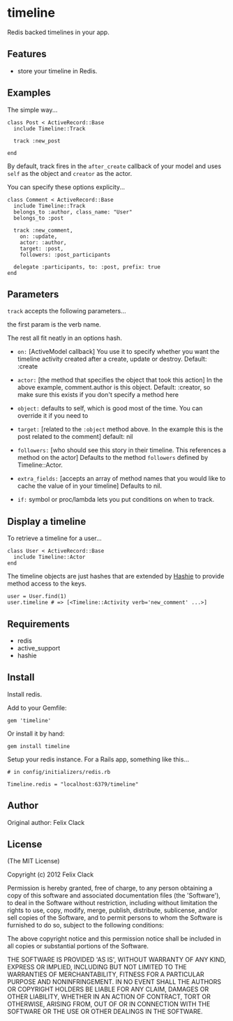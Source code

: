 timeline
===========

Redis backed timelines in your app.

Features
--------

* store your timeline in Redis.

Examples
--------

The simple way...

    class Post < ActiveRecord::Base
      include Timeline::Track

      track :new_post

    end

By default, track fires in the `after_create` callback of your model and uses `self` as the object and `creator` as the actor.

You can specify these options explicity...

    class Comment < ActiveRecord::Base
      include Timeline::Track
      belongs_to :author, class_name: "User"
      belongs_to :post

      track :new_comment,
        on: :update,
        actor: :author,
        target: :post,
        followers: :post_participants

      delegate :participants, to: :post, prefix: true
    end

Parameters
----------

`track` accepts the following parameters...

the first param is the verb name.

The rest all fit neatly in an options hash.

* `on:` [ActiveModel callback]
  You use it to specify whether you want the timeline activity created after a create, update or destroy.
  Default: :create

* `actor:` [the method that specifies the object that took this action]
  In the above example, comment.author is this object.
  Default: :creator, so make sure this exists if you don't specify a method here

* `object:` defaults to self, which is good most of the time.
  You can override it if you need to

* `target:` [related to the `:object` method above. In the example this is the post related to the comment]
  default: nil

* `followers:` [who should see this story in their timeline. This references a method on the actor]
  Defaults to the method `followers` defined by Timeline::Actor.

* `extra_fields:` [accepts an array of method names that you would like to cache the value of in your timeline]
  Defaults to nil.

* `if:` symbol or proc/lambda lets you put conditions on when to track.

Display a timeline
------------------

To retrieve a timeline for a user...

    class User < ActiveRecord::Base
      include Timeline::Actor
    end

The timeline objects are just hashes that are extended by [Hashie](http://github.com/intridea/hashie) to provide method access to the keys.

    user = User.find(1)
    user.timeline # => [<Timeline::Activity verb='new_comment' ...>]

Requirements
------------

* redis
* active_support
* hashie

Install
-------

Install redis.

Add to your Gemfile:

    gem 'timeline'

Or install it by hand:

    gem install timeline

Setup your redis instance. For a Rails app, something like this...

    # in config/initializers/redis.rb

    Timeline.redis = "localhost:6379/timeline"

Author
------

Original author: Felix Clack

License
-------

(The MIT License)

Copyright (c) 2012 Felix Clack

Permission is hereby granted, free of charge, to any person obtaining
a copy of this software and associated documentation files (the
'Software'), to deal in the Software without restriction, including
without limitation the rights to use, copy, modify, merge, publish,
distribute, sublicense, and/or sell copies of the Software, and to
permit persons to whom the Software is furnished to do so, subject to
the following conditions:

The above copyright notice and this permission notice shall be
included in all copies or substantial portions of the Software.

THE SOFTWARE IS PROVIDED 'AS IS', WITHOUT WARRANTY OF ANY KIND,
EXPRESS OR IMPLIED, INCLUDING BUT NOT LIMITED TO THE WARRANTIES OF
MERCHANTABILITY, FITNESS FOR A PARTICULAR PURPOSE AND NONINFRINGEMENT.
IN NO EVENT SHALL THE AUTHORS OR COPYRIGHT HOLDERS BE LIABLE FOR ANY
CLAIM, DAMAGES OR OTHER LIABILITY, WHETHER IN AN ACTION OF CONTRACT,
TORT OR OTHERWISE, ARISING FROM, OUT OF OR IN CONNECTION WITH THE
SOFTWARE OR THE USE OR OTHER DEALINGS IN THE SOFTWARE.
